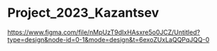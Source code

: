 # Project_2023_Kazantsev
https://www.figma.com/file/nMpUzT9dIxHAsxre5o0JCZ/Untitled?type=design&node-id=0-1&mode=design&t=6exoZUxLaQQPqJQQ-0